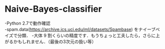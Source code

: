 # Naive-Bayes-classifier

-Python 2.7で動作確認  
-spam.data(https://archive.ics.uci.edu/ml/datasets/Spambase) をナイーブベイズで分類．
-大体 9 割くらいの精度です．もうちょっと工夫したら，さらに上がるかもしれません．（最後の3次元の扱い等）
